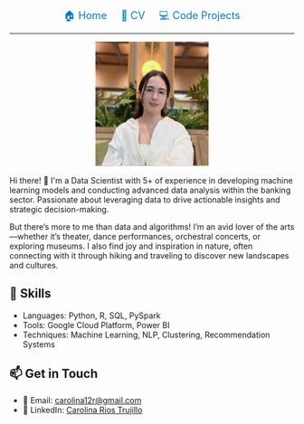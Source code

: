 <nav style="text-align: center; font-size: 18px;">
  <a href="index.md" style="margin: 10px; text-decoration: none; color: #007acc;" onmouseover="this.style.color='#ff6600'" onmouseout="this.style.color='#007acc'">🏠 Home</a>
  <a href="cv.md" style="margin: 10px; text-decoration: none; color: #007acc;" onmouseover="this.style.color='#ff6600'" onmouseout="this.style.color='#007acc'">📄 CV</a>
  <a href="projects.md" style="margin: 10px; text-decoration: none; color: #007acc;" onmouseover="this.style.color='#ff6600'" onmouseout="this.style.color='#007acc'">💻 Code Projects</a>
</nav>
<hr>

<div style="text-align: center;">
    <img src="https://raw.githubusercontent.com/carolinart/Carolina-Rios-Trujillo/main/assets/images/WhatsApp%20Image%202025-01-18%20at%2012.31.46%20PM.jpeg" width="200">
</div>

Hi there! 👋 I'm a Data Scientist with 5+ of experience in developing machine learning models and conducting advanced
data analysis within the banking sector. Passionate about leveraging data to drive actionable insights and strategic
decision-making. 

But there’s more to me than data and algorithms! I’m an avid lover of the arts—whether it’s theater, dance performances, orchestral concerts, or exploring museums. I also find joy and inspiration in nature, often connecting with it through hiking and traveling to discover new landscapes and cultures.

## 🔧 Skills
- Languages: Python, R, SQL, PySpark
- Tools: Google Cloud Platform, Power BI
- Techniques: Machine Learning, NLP, Clustering, Recommendation Systems


## 📫 Get in Touch
- 📧 Email: [carolina12r@gmail.com](mailto:carolina12r@gmail.com)
- 💼 LinkedIn: [Carolina Rios Trujillo](https://linkedin.com/in/carolina-rios-trujillo)

<script>
  document.addEventListener("DOMContentLoaded", function() {
      var footer = document.querySelector("footer");
      if (footer) {
          footer.remove();  // Completely deletes the footer
      }
  });
</script>
